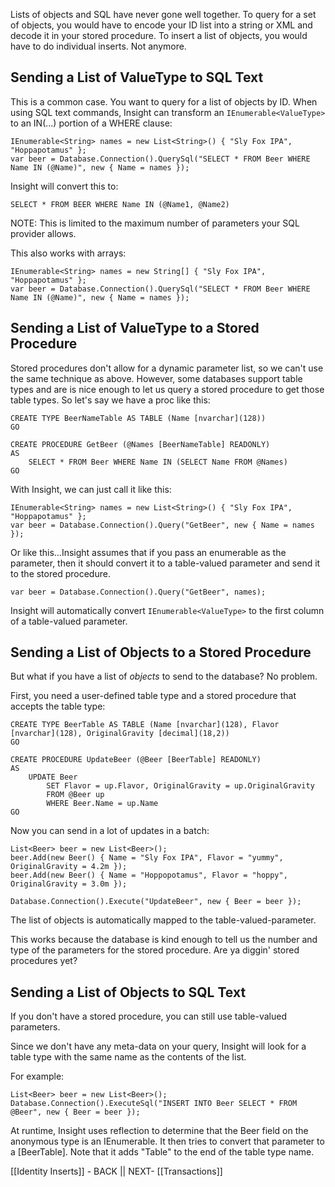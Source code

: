 Lists of objects and SQL have never gone well together. To query for a set of objects, you would have to encode your ID list into a string or XML and decode it in your stored procedure. To insert a list of objects, you would have to do individual inserts. Not anymore.

## Sending a List of ValueType to SQL Text ##

This is a common case. You want to query for a list of objects by ID. When using SQL text commands, Insight can transform an `IEnumerable<ValueType>` to an IN(...) portion of a WHERE clause:

	IEnumerable<String> names = new List<String>() { "Sly Fox IPA", "Hoppapotamus" };
	var beer = Database.Connection().QuerySql("SELECT * FROM Beer WHERE Name IN (@Name)", new { Name = names });

Insight will convert this to:

	SELECT * FROM BEER WHERE Name IN (@Name1, @Name2)

NOTE: This is limited to the maximum number of parameters your SQL provider allows.

This also works with arrays:

	IEnumerable<String> names = new String[] { "Sly Fox IPA", "Hoppapotamus" };
	var beer = Database.Connection().QuerySql("SELECT * FROM Beer WHERE Name IN (@Name)", new { Name = names });

## Sending a List of ValueType to a Stored Procedure ##

Stored procedures don't allow for a dynamic parameter list, so we can't use the same technique as above. However, some databases support table types and are is nice enough to let us query a stored procedure to get those table types. So let's say we have a proc like this:

	CREATE TYPE BeerNameTable AS TABLE (Name [nvarchar](128))
	GO

	CREATE PROCEDURE GetBeer (@Names [BeerNameTable] READONLY)
	AS
		SELECT * FROM Beer WHERE Name IN (SELECT Name FROM @Names)
	GO

With Insight, we can just call it like this:

	IEnumerable<String> names = new List<String>() { "Sly Fox IPA", "Hoppapotamus" };
	var beer = Database.Connection().Query("GetBeer", new { Name = names });

Or like this...Insight assumes that if you pass an enumerable as the parameter, then it should convert it to a table-valued parameter and send it to the stored procedure.

	var beer = Database.Connection().Query("GetBeer", names);


Insight will automatically convert `IEnumerable<ValueType>` to the first column of a table-valued parameter.

## Sending a List of Objects to a Stored Procedure ##

But what if you have a list of *objects* to send to the database? No problem. 

First, you need a user-defined table type and a stored procedure that accepts the table type:

	CREATE TYPE BeerTable AS TABLE (Name [nvarchar](128), Flavor [nvarchar](128), OriginalGravity [decimal](18,2))
	GO

	CREATE PROCEDURE UpdateBeer (@Beer [BeerTable] READONLY)
	AS
		UPDATE Beer
			SET Flavor = up.Flavor, OriginalGravity = up.OriginalGravity
			FROM @Beer up
			WHERE Beer.Name = up.Name
	GO

Now you can send in a lot of updates in a batch:

	List<Beer> beer = new List<Beer>();
	beer.Add(new Beer() { Name = "Sly Fox IPA", Flavor = "yummy", OriginalGravity = 4.2m });
	beer.Add(new Beer() { Name = "Hoppopotamus", Flavor = "hoppy", OriginalGravity = 3.0m });

	Database.Connection().Execute("UpdateBeer", new { Beer = beer });

The list of objects is automatically mapped to the table-valued-parameter.

This works because the database is kind enough to tell us the number and type of the parameters for the stored procedure. Are ya diggin' stored procedures yet?

## Sending a List of Objects to SQL Text ##

If you don't have a stored procedure, you can still use table-valued parameters.

Since we don't have any meta-data on your query, Insight will look for a table type with the same name as the contents of the list.

For example:

	List<Beer> beer = new List<Beer>();
	Database.Connection().ExecuteSql("INSERT INTO Beer SELECT * FROM @Beer", new { Beer = beer });

At runtime, Insight uses reflection to determine that the Beer field on the anonymous type is an IEnumerable<Beer>. It then tries to convert that parameter to a [BeerTable]. Note that it adds "Table" to the end of the table type name.

[[Identity Inserts]] - BACK || NEXT- [[Transactions]]